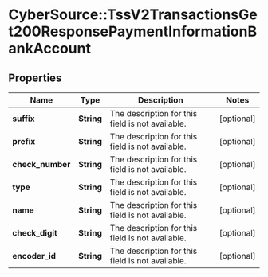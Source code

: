 # CyberSource::TssV2TransactionsGet200ResponsePaymentInformationBankAccount

## Properties
Name | Type | Description | Notes
------------ | ------------- | ------------- | -------------
**suffix** | **String** | The description for this field is not available. | [optional] 
**prefix** | **String** | The description for this field is not available. | [optional] 
**check_number** | **String** | The description for this field is not available. | [optional] 
**type** | **String** | The description for this field is not available. | [optional] 
**name** | **String** | The description for this field is not available. | [optional] 
**check_digit** | **String** | The description for this field is not available. | [optional] 
**encoder_id** | **String** | The description for this field is not available. | [optional] 


